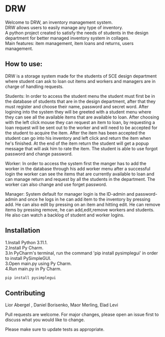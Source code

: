 # DRW

Welcome to DRW, an inventory management system.   
DRW allows users to easily manage any type of inventory.   
A python project created to satisfy the needs of students in the design 
department for better managed inventory system in collages.   
Main features: item management, item loans and returns, users management.     

## How to use:

DRW is a storage system made for the students of SCE design department where student can ask
to loan out items and workers and managers are in charge of handling requests.

Students: In order to access the student menu the student must first be in the database of students that are
in the design department, after that they must register and choose their name, password and secret word.
After logining into the system they will be greeted with a student menu where they can see all the available items that are available to loan.
After choosing with the left click mouse they can request an item to loan, by requesting a loan request will be sent out to the
worker and will need to be accepted for the student to acquire the item.
After the item has been accepted the student can go into his inventory and left click and return the item when he's finished.
At the end of the item return the student will get a popup message that will ask him to rate the item.
The student is able to use forgot password and change password.

Worker: In order to access the system first the manger has to add the worker in the database through his add worker menu
after a successful login the worker can see the items that are currently available to loan and
can manage return and request by all the students in the department.
The worker can also change and use forget password.

Manager: System default for manager login is the ID-admin and password-admin and once he logs in he can add item to the inventory by pressing add.
He can also edit by pressing on an item and hitting edit.
He can remove items  by pressing remove, he can add,edit,remove workers and students.
He also can watch a backlog of student and worker logins.

## Installation

1.Install Python 3.11.1.     
2.Install Py Charm.       
3.In PyCharm's terminal, run the command 'pip install pysimplegui' in order to install PySimpleGUI.      
3.Open main.py using Py Charm.    
4.Run main.py in Py Charm.     


```bash
pip install pysimplegui
```


## Contributing

Lior Abergel , Daniel Borisenko, Maor Merling, Elad Levi

Pull requests are welcome. For major changes, please open an issue first
to discuss what you would like to change.

Please make sure to update tests as appropriate.




